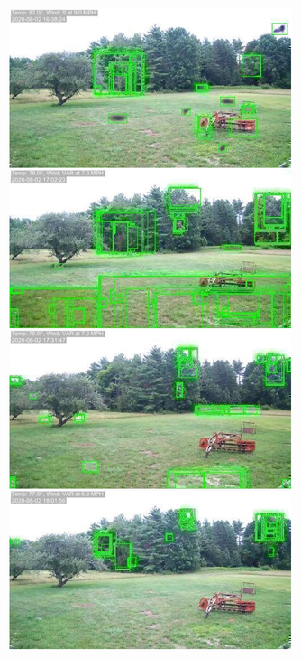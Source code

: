 ![20200802-163103-170108](in/20200802/20200802-163103-170108_0_.jpg)
![20200802-170113-173118](in/20200802/20200802-170113-173118_0_.jpg)
![20200802-173123-180128](in/20200802/20200802-173123-180128_0_.jpg)
![20200802-180133-183138](in/20200802/20200802-180133-183138_0_.jpg)
